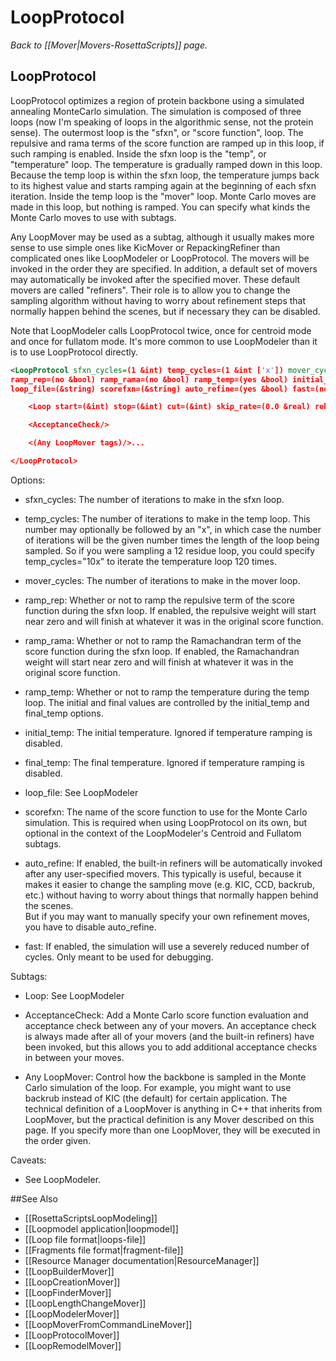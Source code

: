 # LoopProtocol
*Back to [[Mover|Movers-RosettaScripts]] page.*
## LoopProtocol

LoopProtocol optimizes a region of protein backbone using a simulated annealing 
MonteCarlo simulation.  The simulation is composed of three loops (now I'm 
speaking of loops in the algorithmic sense, not the protein sense).  The 
outermost loop is the "sfxn", or "score function", loop.  The repulsive and 
rama terms of the score function are ramped up in this loop, if such ramping is 
enabled.  Inside the sfxn loop is the "temp", or "temperature" loop.  The 
temperature is gradually ramped down in this loop.  Because the temp loop is 
within the sfxn loop, the temperature jumps back to its highest value and 
starts ramping again at the beginning of each sfxn iteration.  Inside the temp 
loop is the "mover" loop.  Monte Carlo moves are made in this loop, but nothing 
is ramped.  You can specify what kinds the Monte Carlo moves to use with 
subtags.

Any LoopMover may be used as a subtag, although it usually makes more sense to 
use simple ones like KicMover or RepackingRefiner than complicated ones like 
LoopModeler or LoopProtocol.  The movers will be invoked in the order they are 
specified.  In addition, a default set of movers may automatically be invoked 
after the specified mover.  These default movers are called "refiners".  Their 
role is to allow you to change the sampling algorithm without having to worry 
about refinement steps that normally happen behind the scenes, but if necessary 
they can be disabled.

Note that LoopModeler calls LoopProtocol twice, once for centroid mode and once 
for fullatom mode.  It's more common to use LoopModeler than it is to use 
LoopProtocol directly.

```xml
<LoopProtocol sfxn_cycles=(1 &int) temp_cycles=(1 &int ['x']) mover_cycles=(1 &int)
ramp_rep=(no &bool) ramp_rama=(no &bool) ramp_temp=(yes &bool) initial_temp=(1.5 &real) final_temp=(0.5 &real)
loop_file=(&string) scorefxn=(&string) auto_refine=(yes &bool) fast=(no &bool)>

    <Loop start=(&int) stop=(&int) cut=(&int) skip_rate=(0.0 &real) rebuild=(no &bool)/>

    <AcceptanceCheck/>

    <(Any LoopMover tags)/>...

</LoopProtocol>
```

Options:

* sfxn_cycles: The number of iterations to make in the sfxn loop.

* temp_cycles: The number of iterations to make in the temp loop.  This number 
  may optionally be followed by an "x", in which case the number of iterations 
  will be the given number times the length of the loop being sampled.  So if 
  you were sampling a 12 residue loop, you could specify temp_cycles="10x" to 
  iterate the temperature loop 120 times.

* mover_cycles: The number of iterations to make in the mover loop.

* ramp_rep: Whether or not to ramp the repulsive term of the score function 
  during the sfxn loop.  If enabled, the repulsive weight will start near zero 
  and will finish at whatever it was in the original score function.

* ramp_rama: Whether or not to ramp the Ramachandran term of the score function 
  during the sfxn loop.  If enabled, the Ramachandran weight will start near 
  zero and will finish at whatever it was in the original score function.

* ramp_temp: Whether or not to ramp the temperature during the temp loop.  The 
  initial and final values are controlled by the initial_temp and final_temp 
  options.

* initial_temp: The initial temperature.  Ignored if temperature ramping is 
  disabled.

* final_temp: The final temperature.  Ignored if temperature ramping is 
  disabled.

* loop_file: See LoopModeler
 
* scorefxn: The name of the score function to use for the Monte Carlo 
  simulation.  This is required when using LoopProtocol on its own, but 
  optional in the context of the LoopModeler's Centroid and Fullatom subtags.

* auto_refine: If enabled, the built-in refiners will be automatically 
  invoked after any user-specified movers.  This typically is useful, because 
  it makes it easier to change the sampling move (e.g. KIC, CCD, backrub, etc.) 
  without having to worry about things that normally happen behind the scenes.  
  But if you may want to manually specify your own refinement moves, you have 
  to disable auto_refine.

* fast: If enabled, the simulation will use a severely reduced number of 
  cycles. Only meant to be used for debugging.

Subtags:

* Loop: See LoopModeler

* AcceptanceCheck: Add a Monte Carlo score function evaluation and acceptance 
  check between any of your movers.  An acceptance check is always made after 
  all of your movers (and the built-in refiners) have been invoked, but this 
  allows you to add additional acceptance checks in between your moves.

* Any LoopMover: Control how the backbone is sampled in the Monte Carlo 
  simulation of the loop.   For example, you might want to use backrub instead 
  of KIC (the default) for certain application.  The technical definition of a 
  LoopMover is anything in C++ that inherits from LoopMover, but the practical 
  definition is any Mover described on this page.  If you specify more than one 
  LoopMover, they will be executed in the order given.

Caveats:

* See LoopModeler.


##See Also

* [[RosettaScriptsLoopModeling]]
* [[Loopmodel application|loopmodel]]
* [[Loop file format|loops-file]]
* [[Fragments file format|fragment-file]]
* [[Resource Manager documentation|ResourceManager]]
* [[LoopBuilderMover]]
* [[LoopCreationMover]]
* [[LoopFinderMover]]
* [[LoopLengthChangeMover]]
* [[LoopModelerMover]]
* [[LoopMoverFromCommandLineMover]]
* [[LoopProtocolMover]]
* [[LoopRemodelMover]]
